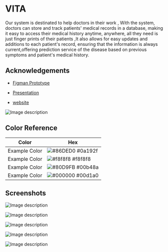 # VITA

Our system is destinated to help doctors in their work , With the system, doctors can store and track patients' medical records in a database, making it easy to access their medical history anytime, anywhere, all they need is just finger prints of their patients ,It also allows for easy updates and additions to each patient's record, ensuring that the information is always current,offering prediction service of the disease based on previous symptoms and patient's medical history.

## Acknowledgements

 - [Figman Prototype](https://www.figma.com/file/lt6v4my3MjPTyBf6Bn8PLd/IWD-VITA?node-id=3-7&t=EM6BXgZvzIk7tG10-0)

 - [Presentation](https://app.pitch.com/app/presentation/e6568f09-1560-4883-9278-936ed216d3ce/e5701df9-9cf9-451d-a96d-f24434e55149)
 
 - [website](https://iwdrepo.vercel.app/)


![Image description](https://dev-to-uploads.s3.amazonaws.com/uploads/articles/lqiduoqp57kyi9jvn71f.png)

## Color Reference

| Color             | Hex                                                                |
| ----------------- | ------------------------------------------------------------------ |
| Example Color | ![#86DED0](https://via.placeholder.com/10/86DED0?text=+) #0a192f |
| Example Color | ![#f8f8f8](https://via.placeholder.com/10/f8f8f8?text=+) #f8f8f8 |
| Example Color | ![#80D9FB](https://via.placeholder.com/10/80D9FB?text=+) #00b48a |
| Example Color | ![#000000](https://via.placeholder.com/10/000000?text=+) #00d1a0 |


## Screenshots

![Image description](https://dev-to-uploads.s3.amazonaws.com/uploads/articles/swgdgew62wuqjqdwg2y4.png)

![Image description](https://dev-to-uploads.s3.amazonaws.com/uploads/articles/hu642pfrfhi9cjw53cl3.png)

![Image description](https://dev-to-uploads.s3.amazonaws.com/uploads/articles/6pro0ib2x38h99yetk6k.png)

![Image description](https://dev-to-uploads.s3.amazonaws.com/uploads/articles/zfe5ykoj7ohz3o60f7b3.png)

![Image description](https://dev-to-uploads.s3.amazonaws.com/uploads/articles/dzo4afwike9ok6efogyi.png)



